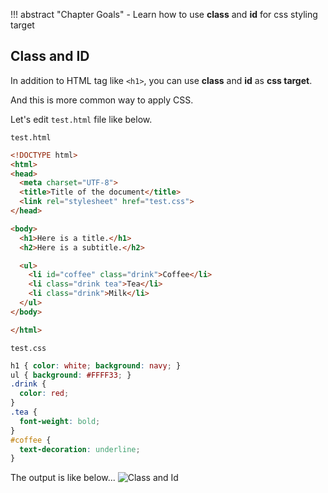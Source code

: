 
!!! abstract "Chapter Goals"
    - Learn how to use **class** and **id** for css styling target

## Class and ID
In addition to HTML tag like `<h1>`, you can use **class** and **id** as **css target**.

And this is more common way to apply CSS.

Let's edit `test.html` file like below.

`test.html`
```html
<!DOCTYPE html>
<html>
<head>
  <meta charset="UTF-8">
  <title>Title of the document</title>
  <link rel="stylesheet" href="test.css">
</head>

<body>
  <h1>Here is a title.</h1>
  <h2>Here is a subtitle.</h2>

  <ul>
    <li id="coffee" class="drink">Coffee</li>
    <li class="drink tea">Tea</li>
    <li class="drink">Milk</li>
  </ul>
</body>

</html>
```
`test.css`
```css
h1 { color: white; background: navy; }
ul { background: #FFFF33; }
.drink {
  color: red;
}
.tea {
  font-weight: bold;
}
#coffee {
  text-decoration: underline;
}
```

The output is like below...
![Class and Id](https://storage.googleapis.com/coderhackers-assets/the-complete-webdev-with-rails-2020/css-guide/class-and-id.png)